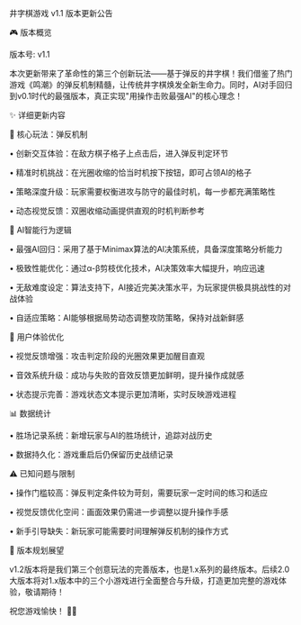 井字棋游戏 v1.1 版本更新公告

🎮 版本概览

版本号: v1.1  

本次更新带来了革命性的第三个创新玩法——基于弹反的井字棋！我们借鉴了热门游戏《鸣潮》的弹反机制精髓，让传统井字棋焕发全新生命力。同时，AI对手回归到v0.1时代的最强版本，真正实现"用操作击败最强AI"的核心理念！

✨ 详细更新内容

🎯 核心玩法：弹反机制

• 创新交互体验：在敌方棋子格子上点击后，进入弹反判定环节

• 精准时机挑战：在光圈收缩的恰当时机按下按钮，即可占领AI的格子

• 策略深度升级：玩家需要权衡进攻与防守的最佳时机，每一步都充满策略性

• 动态视觉反馈：双圈收缩动画提供直观的时机判断参考

🧠 AI智能行为逻辑

• 最强AI回归：采用了基于Minimax算法的AI决策系统，具备深度策略分析能力

• 极致性能优化：通过α-β剪枝优化技术，AI决策效率大幅提升，响应迅速

• 无敌难度设定：算法支持下，AI接近完美决策水平，为玩家提供极具挑战性的对战体验

• 自适应策略：AI能够根据局势动态调整攻防策略，保持对战新鲜感

🎨 用户体验优化

• 视觉反馈增强：攻击判定阶段的光圈效果更加醒目直观

• 音效系统升级：成功与失败的音效反馈更加鲜明，提升操作成就感

• 状态提示完善：游戏状态文本提示更加清晰，实时反映游戏进程

📊 数据统计

• 胜场记录系统：新增玩家与AI的胜场统计，追踪对战历史

• 数据持久化：游戏重启后仍保留历史战绩记录

⚠️ 已知问题与限制

• 操作门槛较高：弹反判定条件较为苛刻，需要玩家一定时间的练习和适应

• 视觉反馈优化空间：画面效果仍需进一步调整以提升操作手感

• 新手引导缺失：新玩家可能需要时间理解弹反机制的操作方式

🔮 版本规划展望

v1.2版本将是我们第三个创意玩法的完善版本，也是1.x系列的最终版本。后续2.0大版本将对1.x版本中的三个小游戏进行全面整合与升级，打造更加完整的游戏体验，敬请期待！


祝您游戏愉快！ 🎯✨